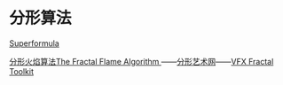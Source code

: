# 分形算法

[Superformula](https://forums.odforce.net/topic/26769-superformula-3d/?tab=comments#comment-154533)


[分形火焰算法The Fractal Flame Algorithm ](https://www.yuque.com/molychin/wsnqvs/csg5nb)——[分形艺术网](http://www.fxysw.com/)——[VFX Fractal Toolkit](https://github.com/jtomori/vft)
